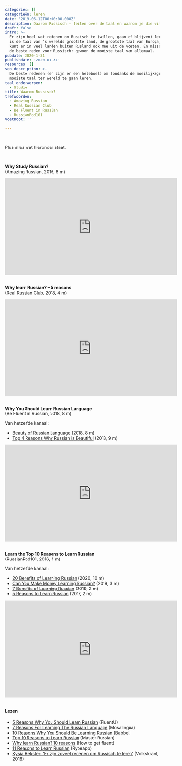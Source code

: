 ```yaml
---
categories: []
categorieën: leren
date: '2019-06-12T00:00:00.000Z'
description: Daarom Russisch – feiten over de taal en waarom je die wilt leren.
draft: false
intro: >-
  Er zijn heel wat redenen om Russisch te (willen, gaan of blijven) leren. Het
  is de taal van ’s werelds grootste land, de grootste taal van Europa, en je
  kunt er in veel landen buiten Rusland ook mee uit de voeten. En misschien wel
  de beste reden voor Russisch: gewoon de mooiste taal van allemaal.
pubdate: 2020-1-31
publishdate: '2020-01-31'
resources: []
seo_description: >-
  De beste redenen (er zijn er een heleboel) om (ondanks de moeilijksgraad) de
  mooiste taal ter wereld te gaan leren.
taal_onderwerpen:
  - Studie
title: Waarom Russisch?
trefwoorden:
  - Amazing Russian
  - Real Russian Club
  - Be Fluent in Russian
  - RussianPod101
voetnoot: ''

---
```


<br/> 

Plus alles wat hieronder staat.

<br/> 

**Why Study Russian?**<br/>
(Amazing Russian, 2016, 8 m)

<iframe width="560" height="315"
src="https://www.youtube.com/embed/vwJROy4khYI" frameborder="0"
allow="accelerometer; autoplay; encrypted-media; gyroscope;
picture-in-picture" allowfullscreen></iframe>

<br/>
<br/> 

**Why learn Russian? – 5 reasons**<br/>
(Real Russian Club, 2018, 4 m) 

<iframe width="560" height="315"
src="https://www.youtube.com/embed/o6BvXEDr-8w"
frameborder="0" allow="accelerometer; autoplay; encrypted-media;
gyroscope; picture-in-picture" allowfullscreen></iframe>

<br/> 
<br/>

**Why You Should Learn Russian Language**<br/>
(Be Fluent in Russian, 2018, 8 m)


Van hetzelfde kanaal:

- [Beauty of Russian Language](https://youtu.be/vyojZtS51KM) (2018, 8 m)
- [Top 4 Reasons Why Russian is Beautiful](https://youtu.be/FxDLBxWM8ns) (2018, 9 m)

<iframe width="560" height="315"
src="https://www.youtube.com/embed/gGT82H3ykLA"
frameborder="0" allow="accelerometer; autoplay; encrypted-media;
gyroscope; picture-in-picture" allowfullscreen></iframe>

<br/> 
<br/> 

**Learn the Top 10 Reasons to Learn Russian**<br/>
(RussianPod101, 2016, 4 m)


Van hetzelfde kanaal:

- [20 Benefits of Learning Russian](https://youtu.be/OJXD6E6MvFs) (2020, 10 m)
- [Can You Make Money Learning Russian?](https://youtu.be/ZyjhZVhakt4) (2019, 3 m)
- [7 Benefits of Learning Russian](https://www.youtube.com/watch?v=kSpz5Te57q0) (2019, 2 m)
- [5 Reasons to Learn Russian](https://youtu.be/uMRQePwPlUc) (2017, 2 m)

<iframe width="560" height="315" src="https://www.youtube.com/embed/a0Z0J3wbj1o" frameborder="0" allow="accelerometer; autoplay; encrypted-media; gyroscope; picture-in-picture" allowfullscreen></iframe>

<br/>
<br/> 


#### Lezen

- [5 Reasons Why You Should Learn Russian](https://www.fluentu.com/blog/russian/why-learn-russian/) (FluentU)
- [7 Reasons For Learning The Russian Language](https://www.mosalingua.com/en/russian-language/) (Mosalingua)
- [10 Reasons Why You Should Be Learning Russian](https://www.babbel.com/en/magazine/reasons-learn-russian/) (Babbel)
- [Top 10 Reasons to Learn Russian](http://masterrussian.com/beginninglessons/why_learn_russian.htm) (Master Russian)
- [Why learn Russian? 10 reasons](https://howtogetfluent.com/why-learn-russian/) (How to get fluent)
- [11 Reasons to Learn Russian](https://www.rypeapp.com/blog/11-reasons-to-learn-russian/) (Rypeapp)
- [Kysia Hekster: 'Er zijn zoveel redenen om Russisch te leren'](https://www.volkskrant.nl/mensen/kysia-hekster-er-zijn-zoveel-redenen-om-russisch-te-leren~ba6d98e4/) (Volkskrant, 2018)

